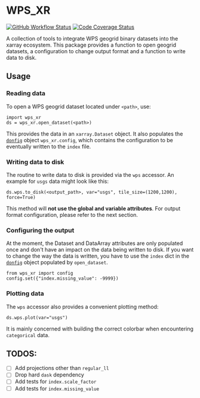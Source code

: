 # WPS_XR
[![GitHub Workflow Status][github-ci-badge]][github-ci-link] [![Code Coverage Status][codecov-badge]][codecov-link]

A collection of tools to integrate WPS geogrid binary datasets into the xarray ecosystem.
This package provides a function to open geogrid datasets, a configuration to change output format and a function to write data to disk.

## Usage
### Reading data
To open a WPS geogrid dataset located under `<path>`, use:
```
import wps_xr
ds = wps_xr.open_dataset(<path>)
```
This provides the data in an `xarray.Dataset` object.
It also populates the [`donfig`](https://github.com/pytroll/donfig) object `wps_xr.config`, which contains the configuration to be eventually written to the `index` file.

### Writing data to disk
The routine to write data to disk is provided via the `wps` accessor.
An example for `usgs` data might look like this:
```
ds.wps.to_disk(<output_path>, var="usgs", tile_size=(1200,1200), force=True)
```
This method will **not use the global and variable attributes**.
For output format configuration, please refer to the next section.

### Configuring the output
At the moment, the Dataset and DataArray attributes are only populated once and don't have an impact on the data being written to disk.
If you want to change the way the data is written, you have to use the `index` dict in the [`donfig`](https://github.com/pytroll/donfig) object populated by `open_dataset`.
```
from wps_xr import config
config.set({"index.missing_value": -9999})
```

### Plotting data
The `wps` accessor also provides a convenient plotting method:
```
ds.wps.plot(var="usgs")
```
It is mainly concerned with building the correct colorbar when encountering `categorical` data.

## TODOS:
 - [ ] Add projections other than `regular_ll`
 - [ ] Drop hard `dask` dependency
 - [ ] Add tests for `index.scale_factor`
 - [ ] Add tests for `index.missing_value`

[github-ci-badge]: https://img.shields.io/github/workflow/status/lpilz/wps_xr/CI?label=CI&logo=github
[github-ci-link]: https://github.com/lpilz/wps_xr/actions?query=workflow%3ACI
[codecov-badge]: https://img.shields.io/codecov/c/github/lpilz/wps_xr.svg?logo=codecov
[codecov-link]: https://codecov.io/gh/lpilz/wps_xr
